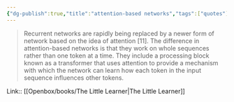 ```yaml
---
{"dg-publish":true,"title":"attention-based networks","tags":["quotes"],"date":"2023-05-19T13:24:34+04:00","modified_at":"2023-07-23T21:43:24+03:00","dg-path":"/quotes/202305191324.md","permalink":"/quotes/202305191324/","dgPassFrontmatter":true}
---
```



> Recurrent networks are rapidly being replaced by a newer form of network based on the idea of attention [11]. The difference in attention-based networks is that they work on whole sequences rather than one token at a time. They include a processing block known as a transformer that uses attention to provide a mechanism with which the network can learn how each token in the input sequence influences other tokens.

Link:: [[Openbox/books/The Little Learner\|The Little Learner]]
